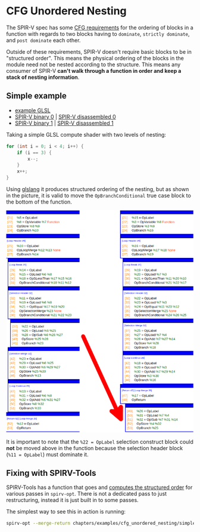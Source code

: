 # CFG Unordered Nesting

The SPIR-V spec has some [CFG requirements](https://registry.khronos.org/SPIR-V/specs/unified1/SPIRV.html#_a_id_structuredcontrolflow_a_structured_control_flow) for the ordering of blocks in a function with regards to two blocks having to `dominate`, `strictly dominate`, and `post dominate` each other.

Outside of these requirements, SPIR-V doesn't require basic blocks to be in "structured order". This means the physical ordering of the blocks in the module need not be nested according to the structure. This means any consumer of SPIR-V **can't walk through a function in order and keep a stack of nesting information**.

## Simple example

- [example GLSL](examples/cfg_unordered_nesting/simple.comp)
- [SPIR-V binary 0](examples/cfg_unordered_nesting/simple_0.spv) | [SPIR-V disassembled 0](examples/cfg_unordered_nesting/simple_0.spvasm)
- [SPIR-V binary 1](examples/cfg_unordered_nesting/simple_1.spv) | [SPIR-V disassembled 1](examples/cfg_unordered_nesting/simple_1.spvasm)

Taking a simple GLSL compute shader with two levels of nesting:

```glsl
for (int i = 0; i < 4; i++) {
    if (i == 3) {
        x--;
    }
    x++;
}
```

Using [glslang](https://github.com/KhronosGroup/glslang) it produces structured ordering of the nesting, but as shown in the picture, it is valid to move the `OpBranchConditional` true case block to the bottom of the function.

![cfg_unordered_nesting_simple_diff.png](../images/cfg_unordered_nesting_simple_diff.png)

It is important to note that the `%22 = OpLabel` selection construct block could **not** be moved above in the function because the selection header block (`%11 = OpLabel`) must dominate it.

## Fixing with SPIRV-Tools

SPIRV-Tools has a function that goes and [computes the structured order](https://github.com/KhronosGroup/SPIRV-Tools/blob/d20c9c2cf3fb74fb6cf3738aceaa2cd50cc33633/source/opt/cfg.h#L66) for various passes in `spirv-opt`. There is not a dedicated pass to just restructuring, instead it is just built in to some passes.

The simplest way to see this in action is running:

```bash
spirv-opt --merge-return chapters/examples/cfg_unordered_nesting/simple_1.spv -o simple_1_fixed.spv
```
